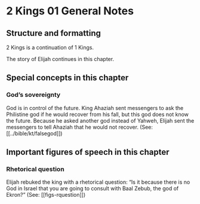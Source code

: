 # 2 Kings 01 General Notes
## Structure and formatting

2 Kings is a continuation of 1 Kings.

The story of Elijah continues in this chapter.

## Special concepts in this chapter

### God’s sovereignty
God is in control of the future. King Ahaziah sent messengers to ask the Philistine god if he would recover from his fall, but this god does not know the future. Because he asked another god instead of Yahweh, Elijah sent the messengers to tell Ahaziah that he would not recover. (See: [[../bible/kt/falsegod]])

## Important figures of speech in this chapter

### Rhetorical question
Elijah rebuked the king with a rhetorical question: “Is it because there is no God in Israel that you are going to consult with Baal Zebub, the god of Ekron?” (See: [[figs-rquestion]])